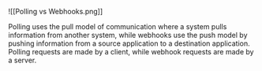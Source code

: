 ![[Polling vs Webhooks.png]]

Polling uses the pull model of communication where a system pulls information from another system, while webhooks use the push model by pushing information from a source application to a destination application. Polling requests are made by a client, while webhook requests are made by a server.